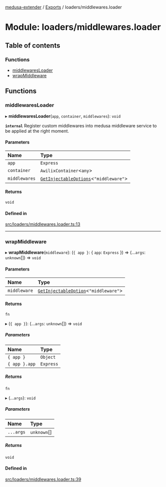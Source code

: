 [medusa-extender](../README.md) / [Exports](../modules.md) / loaders/middlewares.loader

# Module: loaders/middlewares.loader

## Table of contents

### Functions

- [middlewaresLoader](loaders_middlewares_loader.md#middlewaresloader)
- [wrapMiddleware](loaders_middlewares_loader.md#wrapmiddleware)

## Functions

### middlewaresLoader

▸ **middlewaresLoader**(`app`, `container`, `middlewares`): `void`

**`internal`**
Register custom middlewares into medusa middleware service to be applied at the right moment.

#### Parameters

| Name | Type |
| :------ | :------ |
| `app` | `Express` |
| `container` | `AwilixContainer`<`any`\> |
| `middlewares` | [`GetInjectableOptions`](types.md#getinjectableoptions)<``"middleware"``\> |

#### Returns

`void`

#### Defined in

[src/loaders/middlewares.loader.ts:13](https://github.com/adrien2p/medusa-extender/blob/6611bc1/src/loaders/middlewares.loader.ts#L13)

___

### wrapMiddleware

▸ **wrapMiddleware**(`middleware`): (`{ app }`: { `app`: `Express`  }) => (...`args`: `unknown`[]) => `void`

#### Parameters

| Name | Type |
| :------ | :------ |
| `middleware` | [`GetInjectableOption`](types.md#getinjectableoption)<``"middleware"``\> |

#### Returns

`fn`

▸ (`{ app }`): (...`args`: `unknown`[]) => `void`

##### Parameters

| Name | Type |
| :------ | :------ |
| `{ app }` | `Object` |
| `{ app }.app` | `Express` |

##### Returns

`fn`

▸ (...`args`): `void`

##### Parameters

| Name | Type |
| :------ | :------ |
| `...args` | `unknown`[] |

##### Returns

`void`

#### Defined in

[src/loaders/middlewares.loader.ts:39](https://github.com/adrien2p/medusa-extender/blob/6611bc1/src/loaders/middlewares.loader.ts#L39)
